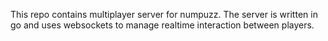 This repo contains multiplayer server for numpuzz. The server is written in go and uses websockets to manage realtime interaction between players.
